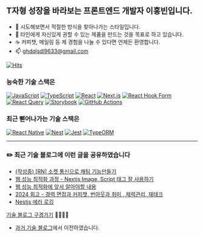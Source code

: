 
## T자형 성장을 바라보는 프론트엔드 개발자 이홍빈입니다.

- 👯 시도해보면서 적절한 방식을 찾아나가는 스타일입니다.
- 🎯 타인에게 자신있게 권할 수 있는 제품을 만드는 것을 목표로 하고 있습니다.
- ☕️ 커피챗, 메일링 등 제 경험을 나눌 수 있다면 언제든 환영합니다.
- 📫 ghdqlsdl9633@gmail.com

[![Hits](https://hits.seeyoufarm.com/api/count/incr/badge.svg?url=https%3A%2F%2Fgithub.com%2FHong-been&count_bg=%2350A5FF&title_bg=%23A0A0A0&icon_color=%23E7E7E7&title=Welcome🎉&edge_flat=false)](https://hits.seeyoufarm.com)
<br/>

### 능숙한 기술 스택은 

  [![JavaScript](https://img.shields.io/badge/JavaScript-F7DF1E?logo=javascript&logoColor=000)](#)
  [![TypeScript](https://img.shields.io/badge/TypeScript-3178C6?logo=typescript&logoColor=fff)](#)
  [![React](https://img.shields.io/badge/React-%2320232a.svg?logo=react&logoColor=%2361DAFB)](#)
  [![Next.js](https://img.shields.io/badge/Next.js-black?logo=next.js&logoColor=white)](#)
  [![React Hook Form](https://img.shields.io/badge/React%20Hook%20Form-EC5990?logo=reacthookform&logoColor=fff)](#)
  [![React Query](https://img.shields.io/badge/React%20Query-FF4154?logo=reactquery&logoColor=fff)](#)
  [![Storybook](https://img.shields.io/badge/Storybook-FF4785?logo=storybook&logoColor=fff)](#)
  [![GitHub Actions](https://img.shields.io/badge/GitHub_Actions-2088FF?logo=github-actions&logoColor=white)](#)


### 최근 뻗어나가는 기술 스택은

  [![React Native](https://img.shields.io/badge/React_Native-%2320232a.svg?logo=react&logoColor=%2361DAFB)](#)
  [![Nest](https://img.shields.io/badge/Nest.js-%23E0234E.svg?logo=nestjs&logoColor=white)](#)
  [![Jest](https://img.shields.io/badge/Jest-C21325?logo=jest&logoColor=fff)](#)
  [![TypeORM](https://img.shields.io/badge/TypeORM-FE0803?logo=typeorm&logoColor=fff)](#)

<!--
[![Anurag's GitHub stats](https://github-readme-stats.vercel.app/api?username=Hong-been)](https://github.com/anuraghazra/github-readme-stats)
**Hong-been/Hong-been** is a ✨ _special_ ✨ repository because its `README.md` (this file) appears on your GitHub profile.

Here are some ideas to get you started:

- 🔭 I’m currently working on ...
- 🔭 I’m currently learning Refactoring
- 👯 I’m looking to collaborate on ...
- 🤔 I’m looking for help with ...
- 💬 Ask me about ...
- 📫 How to reach me: ...
- 😄 Pronouns: ...
- ⚡ Fun fact: ...
-->

---

### ✏️ 최근 기술 블로그에 이런 글을 공유하였습니다
<!-- https://github.com/gautamkrishnar/blog-post-workflow -->
<!-- BLOG-POST-LIST:START -->
- [&lpar;작성중&rpar; [RN] 소켓 통신으로 채팅 기능만들기](https://thoughtprovo-king.tistory.com/119)
- [웹 성능 최적화 과정 - Nextjs Image, Script 태그 잘 사용하기](https://thoughtprovo-king.tistory.com/118)
- [웹 성능 최적화에 앞서 알아야할 내용](https://thoughtprovo-king.tistory.com/117)
- [2024 회고 - 경력 면접과 커피챗, 번아웃과 취미 , 체력관리, 재태크](https://thoughtprovo-king.tistory.com/116)
- [Nestjs 에러 로깅](https://thoughtprovo-king.tistory.com/115)
<!-- BLOG-POST-LIST:END -->
[기술 블로그 구경가기](https://thoughtprovo-king.tistory.com)  🏃🏻‍♀️💨
* [과거 기술 블로그](https://velog.io/@awesome-hong)에서 이전하였습니다.
